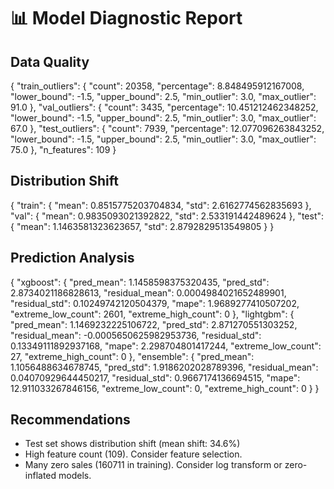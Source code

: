 # 📊 Model Diagnostic Report

## Data Quality
{
    "train_outliers": {
        "count": 20358,
        "percentage": 8.848495912167008,
        "lower_bound": -1.5,
        "upper_bound": 2.5,
        "min_outlier": 3.0,
        "max_outlier": 91.0
    },
    "val_outliers": {
        "count": 3435,
        "percentage": 10.451212462348252,
        "lower_bound": -1.5,
        "upper_bound": 2.5,
        "min_outlier": 3.0,
        "max_outlier": 67.0
    },
    "test_outliers": {
        "count": 7939,
        "percentage": 12.077096263843252,
        "lower_bound": -1.5,
        "upper_bound": 2.5,
        "min_outlier": 3.0,
        "max_outlier": 75.0
    },
    "n_features": 109
}

## Distribution Shift
{
    "train": {
        "mean": 0.8515775203704834,
        "std": 2.6162774562835693
    },
    "val": {
        "mean": 0.9835093021392822,
        "std": 2.533191442489624
    },
    "test": {
        "mean": 1.1463581323623657,
        "std": 2.8792829513549805
    }
}

## Prediction Analysis
{
    "xgboost": {
        "pred_mean": 1.1458598375320435,
        "pred_std": 2.8734021186828613,
        "residual_mean": 0.0004984021652489901,
        "residual_std": 0.10249742120504379,
        "mape": 1.9689277410507202,
        "extreme_low_count": 2601,
        "extreme_high_count": 0
    },
    "lightgbm": {
        "pred_mean": 1.1469232225106722,
        "pred_std": 2.871270551303252,
        "residual_mean": -0.0005650625982953736,
        "residual_std": 0.13349111892937168,
        "mape": 2.298704801417244,
        "extreme_low_count": 27,
        "extreme_high_count": 0
    },
    "ensemble": {
        "pred_mean": 1.1056488634678745,
        "pred_std": 1.9186202028789396,
        "residual_mean": 0.04070929644450217,
        "residual_std": 0.9667174136694515,
        "mape": 12.911033267846156,
        "extreme_low_count": 0,
        "extreme_high_count": 0
    }
}

## Recommendations
- Test set shows distribution shift (mean shift: 34.6%)
- High feature count (109). Consider feature selection.
- Many zero sales (160711 in training). Consider log transform or zero-inflated models.
